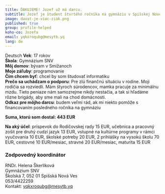 ```yaml
---
title: ĎAKUJEME! Jozef už má darcu. 
subtitle: Jozef je študent štvrtého ročníka na gymnáziu v Spišskej Novej Vsi.  
image: davat-je-viac-ziak.png
published: true
group: profile-helped
koho-co: Jozefa
email: yqkxroqubg@mesytb.yq
lang: de
---
```

Deutsch
**Vek**: 17 rokov  
**Škola**: Gymnázium SNV  
**Môj domov**: bývam v Smižanoch  
**Moje záľuby**: programovanie  
**Čím chcem byť**: chcel by som študovať informatiku  
**Prečo sa uchádzam o podporu**: Pre zlú finančnú situáciu v rodine. Moji rodičia sa rozviedli. Mám štyroch súrodencov, mamka pracuje za minimálnu mzdu. Tieto peniaze nám samozrejme nikdy nestačia, a tak si hľadáme rôzne brigády, aby sme mali na chod domácnosti.  
**Odkaz pre môjho darcu**: budem veľmi rád, ak mi niekto pomôže s financovaním posledného ročníka na gymnáziu  

**Suma, ktorú som dostal: 443 EUR**  

**Na aký účel**: príspevok do Rodičovskej rady 15 EUR, učebnica a pracovný zošit pre druhý cudzí jazyk 13 EUR, vstupné na kultúrne programy v rámci vyučovania 10 EUR, školské potreby 20 EUR, 2 prihlášky na vysokú školu 70 EUR, cestovné 10 EUR/mesiac, stravné 20 EUR/mesiac, maturita 15 EUR  

### Zodpovedný koordinátor

RNDr. Helena Škerlíková  
Gymnázium SNV  
Školská 7, 052 01 Spišská Nová Ves  
053/4422259  
Kontakt: <yqkxroqubg@mesytb.yq>
